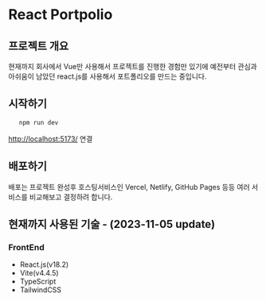# React Portpolio
## 프로젝트 개요
현재까지 회사에서 Vue만 사용해서 프로젝트를 진행한 경험만 있기에 예전부터 관심과 아쉬움이 남았던 react.js를 사용해서 포트폴리오를 만드는 중입니다.

## 시작하기
```js
   npm run dev
```
[http://localhost:5173/](http://localhost:5173/) 연결

## 배포하기
배포는 프로젝트 완성후 호스팅서비스인 Vercel, Netlify, GitHub Pages 등등 여러 서비스를 비교해보고 결정하려 합니다.

## 현재까지 사용된 기술 - (2023-11-05 update)
### FrontEnd
- React.js(v18.2)
- Vite(v4.4.5)
- TypeScript
- TailwindCSS
   

